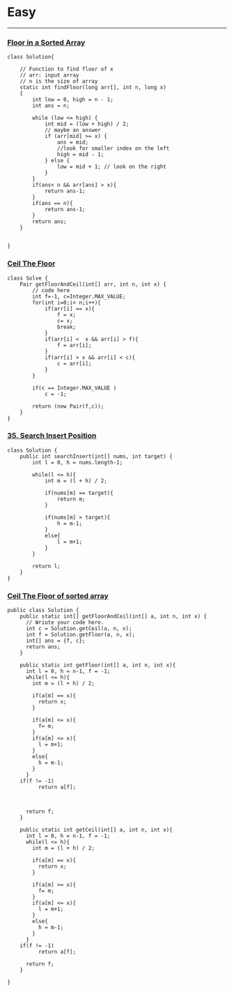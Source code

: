 # Easy
---

### [Floor in a Sorted Array](https://www.geeksforgeeks.org/problems/floor-in-a-sorted-array-1587115620/1?track=DSASP-Searching&amp%253BbatchId=154&utm_source=youtube&utm_medium=collab_striver_ytdescription&utm_campaign=floor-in-a-sorted-array)

```
class Solution{
    
    // Function to find floor of x
    // arr: input array
    // n is the size of array
    static int findFloor(long arr[], int n, long x)
    {
        int low = 0, high = n - 1;
        int ans = n;

        while (low <= high) {
            int mid = (low + high) / 2;
            // maybe an answer
            if (arr[mid] >= x) {
                ans = mid;
                //look for smaller index on the left
                high = mid - 1;
            } else {
                low = mid + 1; // look on the right
            }
        }
        if(ans< n && arr[ans] > x){
            return ans-1;
        }
        if(ans == n){
            return ans-1;
        }
        return ans;
    }
    
    
}
```

### [Ceil The Floor](https://www.geeksforgeeks.org/problems/ceil-the-floor2802/1?utm_source=youtube&utm_medium=collab_striver_ytdescription&utm_campaign=ceil-the-floor)

```
class Solve {
    Pair getFloorAndCeil(int[] arr, int n, int x) {
        // code here
        int f=-1, c=Integer.MAX_VALUE;
        for(int i=0;i< n;i++){
            if(arr[i] == x){
                f = x;
                c= x;
                break;
            }
            if(arr[i] <  x && arr[i] > f){
                f = arr[i];
            }
            if(arr[i] > x && arr[i] < c){
                c = arr[i];
            }
        }
        
        if(c == Integer.MAX_VALUE )
            c = -1;
        
        return (new Pair(f,c));
    }
}

```

### [35. Search Insert Position](https://leetcode.com/problems/search-insert-position/description/)

```
class Solution {
    public int searchInsert(int[] nums, int target) {
        int l = 0, h = nums.length-1;

        while(l <= h){
            int m = (l + h) / 2;

            if(nums[m] == target){
                return m;
            }

            if(nums[m] > target){
                h = m-1;
            }
            else{
                l = m+1;
            }
        }

        return l;
    }
}
```

### [ Ceil The Floor of sorted array](https://www.naukri.com/code360/problems/ceiling-in-a-sorted-array_1825401?leftPanelTabValue=SUBMISSION)

```
public class Solution {
    public static int[] getFloorAndCeil(int[] a, int n, int x) {
      // Wriute your code here.
      int c = Solution.getCeil(a, n, x);
      int f = Solution.getFloor(a, n, x);
      int[] ans = {f, c};
      return ans;      
    }

    public static int getFloor(int[] a, int n, int x){
      int l = 0, h = n-1, f = -1;
      while(l <= h){
        int m = (l + h) / 2;

        if(a[m] == x){
          return x;
        }

        if(a[m] <= x){
          f= m;
        }
        if(a[m] <= x){
          l = m+1;
        }
        else{
          h = m-1;
        }
      }
    if(f != -1)
          return a[f];

        

      return f;
    }

    public static int getCeil(int[] a, int n, int x){
      int l = 0, h = n-1, f = -1;
      while(l <= h){
        int m = (l + h) / 2;

        if(a[m] == x){
          return x;
        }

        if(a[m] >= x){
          f= m;
        }
        if(a[m] <= x){
          l = m+1;
        }
        else{
          h = m-1;
        }
      }
    if(f != -1)
          return a[f];
    
      return f;
    }
    
}
```

